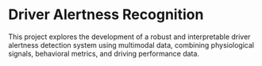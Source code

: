 # Driver Alertness Recognition
This project explores the development of a robust and interpretable driver alertness detection system using multimodal data, combining physiological signals, behavioral metrics, and driving performance data.
